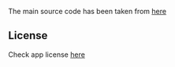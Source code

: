 The main source code has been taken from [here](https://github.com/Secure-File-Manager/Secure-File-Manager)

## License
Check app license [here](https://github.com/Secure-File-Manager/Secure-File-Manager/blob/master/LICENSE)


